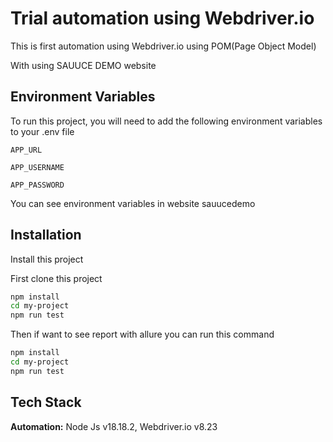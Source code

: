 # Trial automation using Webdriver.io

This is first automation using Webdriver.io using POM(Page Object Model)

With using SAUUCE DEMO website

## Environment Variables

To run this project, you will need to add the following environment variables to your .env file

`APP_URL`

`APP_USERNAME`

`APP_PASSWORD`

You can see environment variables in website sauucedemo

## Installation

Install this project

First clone this project

```bash
npm install
cd my-project
npm run test
```

Then if want to see report with allure you can run this command

```bash
npm install
cd my-project
npm run test
```

## Tech Stack

**Automation:** Node Js v18.18.2, Webdriver.io v8.23
